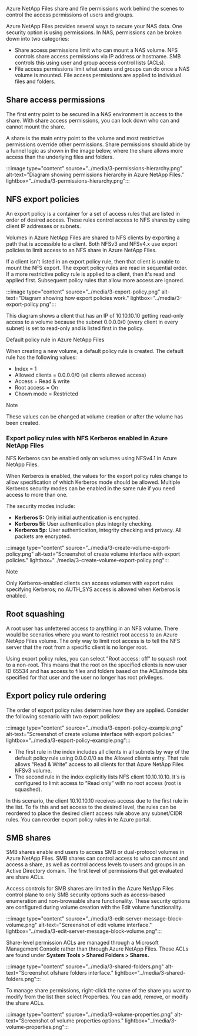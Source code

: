 Azure NetApp Files share and file permissions work behind the scenes to control the access permissions of users and groups.

Azure NetApp Files provides several ways to secure your NAS data. One security option is using permissions. In NAS, permissions can be broken down into two categories:

- Share access permissions limit who can mount a NAS volume. NFS controls share access permissions via IP address or hostname. SMB controls this using user and group access control lists (ACLs).
- File access permissions limit what users and groups can do once a NAS volume is mounted. File access permissions are applied to individual files and folders.

## Share access permissions

The first entry point to be secured in a NAS environment is access to the share. With share access permissions, you can lock down who can and cannot mount the share.

A share is the main entry point to the volume and most restrictive permissions override other permissions. Share permissions should abide by a funnel logic as shown in the image below, where the share allows more access than the underlying files and folders.

:::image type="content" source="../media/3-permissions-hierarchy.png" alt-text="Diagram showing permissions hierarchy in Azure NetApp Files." lightbox="../media/3-permissions-hierarchy.png":::

## NFS export policies

An export policy is a container for a set of access rules that are listed in order of desired access. These rules control access to NFS shares by using client IP addresses or subnets.

Volumes in Azure NetApp Files are shared to NFS clients by exporting a path that is accessible to a client. Both NFSv3 and NFSv4.x use export policies to limit access to an NFS share in Azure NetApp Files.

If a client isn't listed in an export policy rule, then that client is unable to mount the NFS export. The export policy rules are read in sequential order. If a more restrictive policy rule is applied to a client, then it's read and applied first. Subsequent policy rules that allow more access are ignored.

:::image type="content" source="../media/3-export-policy.png" alt-text="Diagram showing how export policies work." lightbox="../media/3-export-policy.png":::

This diagram shows a client that has an IP of 10.10.10.10 getting read-only access to a volume because the subnet 0.0.0.0/0 (every client in every subnet) is set to read-only and is listed first in the policy.

Default policy rule in Azure NetApp Files

When creating a new volume, a default policy rule is created. The default rule has the following values:
- Index = 1
- Allowed clients = 0.0.0.0/0 (all clients allowed access)
- Access = Read & write
- Root access = On
- Chown mode = Restricted

>[!NOTE]
>These values can be changed at volume creation or after the volume has been created.

### Export policy rules with NFS Kerberos enabled in Azure NetApp Files

NFS Kerberos can be enabled only on volumes using NFSv4.1 in Azure NetApp Files.

When Kerberos is enabled, the values for the export policy rules change to allow specification of which Kerberos mode should be allowed. Multiple Kerberos security modes can be enabled in the same rule if you need access to more than one.

The security modes include:

- **Kerberos 5:** Only initial authentication is encrypted.
- **Kerberos 5i:** User authentication plus integrity checking.
- **Kerberos 5p:** User authentication, integrity checking and privacy. All packets are encrypted.



:::image type="content" source="../media/3-create-volume-export-policy.png" alt-text="Screenshot of create volume interface with export policies." lightbox="../media/3-create-volume-export-policy.png":::

>[!NOTE]
>Only Kerberos-enabled clients can access volumes with export rules specifying Kerberos; no AUTH_SYS access is allowed when Kerberos is enabled.

## Root squashing

A root user has unfettered access to anything in an NFS volume. There would be scenarios where you want to restrict root access to an Azure NetApp Files volume. The only way to limit root access is to tell the NFS server that the root from a specific client is no longer root.

Using export policy rules, you can select "Root access: off" to squash root to a non-root. This means that the root on the specified clients is now user ID 65534 and has access to files and folders based on the ACLs/mode bits specified for that user and the user no longer has root privileges.

## Export policy rule ordering

The order of export policy rules determines how they are applied. Consider the following scenario with two export policies:

:::image type="content" source="../media/3-export-policy-example.png" alt-text="Screenshot of create volume interface with export policies." lightbox="../media/3-export-policy-example.png":::

- The first rule in the index includes all clients in all subnets by way of the default policy rule using 0.0.0.0/0 as the Allowed clients entry. That rule allows “Read & Write” access to all clients for that Azure NetApp Files NFSv3 volume.
- The second rule in the index explicitly lists NFS client 10.10.10.10. It's is configured to limit access to “Read only” with no root access (root is squashed).

In this scenario, the client 10.10.10.10 receives access due to the first rule in the list. To fix this and set access to the desired level, the rules can be reordered to place the desired client access rule above any subnet/CIDR rules. You can reorder export policy rules in te Azure portal.

## SMB shares

SMB shares enable end users to access SMB or dual-protocol volumes in Azure NetApp Files. SMB shares can control access to who can mount and access a share, as well as control access levels to users and groups in an Active Directory domain. The first level of permissions that get evaluated are share ACLs.

Access controls for SMB shares are limited in the Azure NetApp Files control plane to only SMB security options such as access-based enumeration and non-browsable share functionality. These security options are configured during volume creation with the Edit volume functionality.  

:::image type="content" source="../media/3-edit-server-message-block-volume.png" alt-text="Screenshot of edit volume interface." lightbox="../media/3-edit-server-message-block-volume.png":::

Share-level permission ACLs are managed through a Microsoft Management Console rather than through Azure NetApp Files. These ACLs are found under **System Tools > Shared Folders > Shares.**

:::image type="content" source="../media/3-shared-folders.png" alt-text="Screenshot ofshare folders interface." lightbox="../media/3-shared-folders.png":::

To manage share permissions, right-click the name of the share you want to modify from the list then select Properties. You can add, remove, or modify the share ACLs.

:::image type="content" source="../media/3-volume-properties.png" alt-text="Screenshot of volume properties options." lightbox="../media/3-volume-properties.png":::

